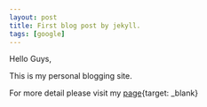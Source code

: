 ```yaml
---
layout: post
title: First blog post by jekyll.
tags: [google]
---
```


Hello Guys,

This is my personal blogging site.

For more detail please visit my [page]('http://nishantsh.github.io'){target: _blank}
